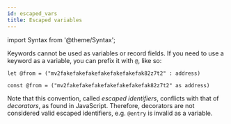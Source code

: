 ```yaml
---
id: escaped_vars
title: Escaped variables
---
```


import Syntax from '@theme/Syntax';

Keywords cannot be used as variables or record fields. If you need to
use a keyword as a variable, you can prefix it with `@`, like so:

<Syntax syntax="cameligo">

```cameligo group=keywords
let @from = ("mv2fakefakefakefakefakefakefak82z7t2" : address)
```

</Syntax>

<Syntax syntax="jsligo">

```jsligo group=keywords
const @from = ("mv2fakefakefakefakefakefakefak82z7t2" as address)
```


Note that this convention, called *escaped identifiers*, conflicts
with that of *decorators*, as found in JavaScript. Therefore,
decorators are not considered valid escaped identifiers, e.g. `@entry`
is invalid as a variable.

</Syntax>
